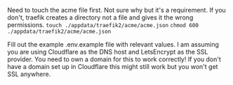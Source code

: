 Need to touch the acme file first. Not sure why but it's a requirement. If you don't, traefik creates a directory not a file and gives it the wrong permissions.
`touch ./appdata/traefik2/acme/acme.json`
`chmod 600 ./appdata/traefik2/acme/acme.json`

Fill out the example .env.example file with relevant values. 
I am assuming you are using Cloudflare as the DNS host and LetsEncrypt as the SSL provider. You need to own a domain for this to work correctly! If you don't have a domain set up in Cloudflare this might still work but you won't get SSL anywhere.

